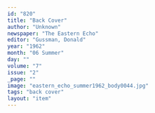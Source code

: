 ```yaml
---
id: "820"
title: "Back Cover"
author: "Unknown"
newspaper: "The Eastern Echo"
editor: "Gussman, Donald"
year: "1962"
month: "06 Summer"
day: ""
volume: "7"
issue: "2"
_page: ""
image: "eastern_echo_summer1962_body0044.jpg"
tags: "back cover"
layout: "item"
---
```



